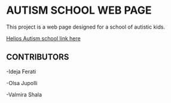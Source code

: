 # AUTISM SCHOOL WEB PAGE
This project is a web page designed for a school of autistic kids.

 
[Helios Autism school link here](https://helios-autism-school.gllry.ch)

## CONTRIBUTORS
-Ideja Ferati

-Olsa Jupolli

-Valmira Shala
